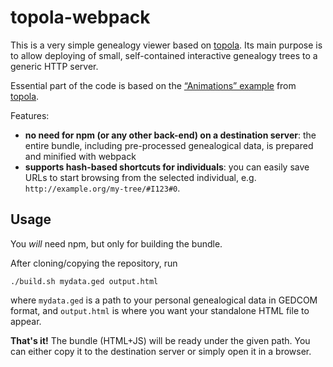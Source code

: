 # topola-webpack

This is a very simple genealogy viewer based on [topola](https://github.com/PeWu/topola). Its main purpose is to allow deploying of small, self-contained interactive genealogy trees to a generic HTTP server.

Essential part of the code is based on the [“Animations” example](https://stackblitz.com/edit/topola-animations) from [topola](https://github.com/PeWu/topola).

Features:
* **no need for npm (or any other back-end) on a destination server**: the entire bundle, including pre-processed genealogical data, is prepared and minified with webpack
* **supports hash-based shortcuts for individuals**: you can easily save URLs to start browsing from the selected individual, e.g. `http://example.org/my-tree/#I123#0`.

## Usage

You *will* need npm, but only for building the bundle.

After cloning/copying the repository, run
```
./build.sh mydata.ged output.html
```
where `mydata.ged` is a path to your personal genealogical data in GEDCOM format, and `output.html` is where you want your standalone HTML file to appear.

**That's it!** The bundle (HTML+JS) will be ready under the given path. You can either copy it to the destination server or simply open it in a browser.